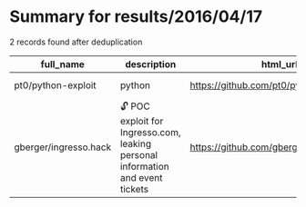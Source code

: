 
# Summary for results/2016/04/17
    
2 records found after deduplication

| full_name | description | html_url | matched_list | matched_count | pushed_at | size | stargazers_count | language | forks_count | vul_ids |
|-----------------------|---------------------------------------------------------------------------------------|------------------------------------------|----------------|-----------------|---------------------------|--------|--------------------|------------|---------------|-----------|
| pt0/python-exploit | python | https://github.com/pt0/python-exploit | ['exploit'] | 1 | 2016-04-17 14:03:48+00:00 | 0 | 0 | | 0 | [] |
| gberger/ingresso.hack | :unlock: POC exploit for Ingresso.com, leaking personal information and event tickets | https://github.com/gberger/ingresso.hack | ['exploit'] | 1 | 2016-04-17 16:15:56+00:00 | 2 | 16 | JavaScript | 1 | [] |
